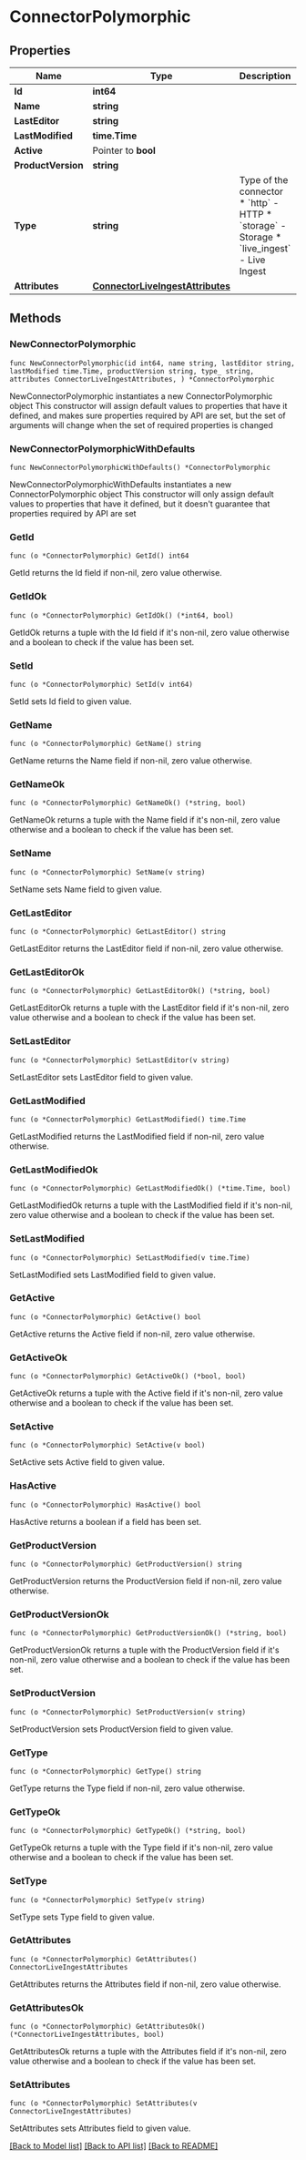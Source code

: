 # ConnectorPolymorphic

## Properties

Name | Type | Description | Notes
------------ | ------------- | ------------- | -------------
**Id** | **int64** |  | 
**Name** | **string** |  | 
**LastEditor** | **string** |  | 
**LastModified** | **time.Time** |  | 
**Active** | Pointer to **bool** |  | [optional] 
**ProductVersion** | **string** |  | 
**Type** | **string** | Type of the connector  * &#x60;http&#x60; - HTTP * &#x60;storage&#x60; - Storage * &#x60;live_ingest&#x60; - Live Ingest | 
**Attributes** | [**ConnectorLiveIngestAttributes**](ConnectorLiveIngestAttributes.md) |  | 

## Methods

### NewConnectorPolymorphic

`func NewConnectorPolymorphic(id int64, name string, lastEditor string, lastModified time.Time, productVersion string, type_ string, attributes ConnectorLiveIngestAttributes, ) *ConnectorPolymorphic`

NewConnectorPolymorphic instantiates a new ConnectorPolymorphic object
This constructor will assign default values to properties that have it defined,
and makes sure properties required by API are set, but the set of arguments
will change when the set of required properties is changed

### NewConnectorPolymorphicWithDefaults

`func NewConnectorPolymorphicWithDefaults() *ConnectorPolymorphic`

NewConnectorPolymorphicWithDefaults instantiates a new ConnectorPolymorphic object
This constructor will only assign default values to properties that have it defined,
but it doesn't guarantee that properties required by API are set

### GetId

`func (o *ConnectorPolymorphic) GetId() int64`

GetId returns the Id field if non-nil, zero value otherwise.

### GetIdOk

`func (o *ConnectorPolymorphic) GetIdOk() (*int64, bool)`

GetIdOk returns a tuple with the Id field if it's non-nil, zero value otherwise
and a boolean to check if the value has been set.

### SetId

`func (o *ConnectorPolymorphic) SetId(v int64)`

SetId sets Id field to given value.


### GetName

`func (o *ConnectorPolymorphic) GetName() string`

GetName returns the Name field if non-nil, zero value otherwise.

### GetNameOk

`func (o *ConnectorPolymorphic) GetNameOk() (*string, bool)`

GetNameOk returns a tuple with the Name field if it's non-nil, zero value otherwise
and a boolean to check if the value has been set.

### SetName

`func (o *ConnectorPolymorphic) SetName(v string)`

SetName sets Name field to given value.


### GetLastEditor

`func (o *ConnectorPolymorphic) GetLastEditor() string`

GetLastEditor returns the LastEditor field if non-nil, zero value otherwise.

### GetLastEditorOk

`func (o *ConnectorPolymorphic) GetLastEditorOk() (*string, bool)`

GetLastEditorOk returns a tuple with the LastEditor field if it's non-nil, zero value otherwise
and a boolean to check if the value has been set.

### SetLastEditor

`func (o *ConnectorPolymorphic) SetLastEditor(v string)`

SetLastEditor sets LastEditor field to given value.


### GetLastModified

`func (o *ConnectorPolymorphic) GetLastModified() time.Time`

GetLastModified returns the LastModified field if non-nil, zero value otherwise.

### GetLastModifiedOk

`func (o *ConnectorPolymorphic) GetLastModifiedOk() (*time.Time, bool)`

GetLastModifiedOk returns a tuple with the LastModified field if it's non-nil, zero value otherwise
and a boolean to check if the value has been set.

### SetLastModified

`func (o *ConnectorPolymorphic) SetLastModified(v time.Time)`

SetLastModified sets LastModified field to given value.


### GetActive

`func (o *ConnectorPolymorphic) GetActive() bool`

GetActive returns the Active field if non-nil, zero value otherwise.

### GetActiveOk

`func (o *ConnectorPolymorphic) GetActiveOk() (*bool, bool)`

GetActiveOk returns a tuple with the Active field if it's non-nil, zero value otherwise
and a boolean to check if the value has been set.

### SetActive

`func (o *ConnectorPolymorphic) SetActive(v bool)`

SetActive sets Active field to given value.

### HasActive

`func (o *ConnectorPolymorphic) HasActive() bool`

HasActive returns a boolean if a field has been set.

### GetProductVersion

`func (o *ConnectorPolymorphic) GetProductVersion() string`

GetProductVersion returns the ProductVersion field if non-nil, zero value otherwise.

### GetProductVersionOk

`func (o *ConnectorPolymorphic) GetProductVersionOk() (*string, bool)`

GetProductVersionOk returns a tuple with the ProductVersion field if it's non-nil, zero value otherwise
and a boolean to check if the value has been set.

### SetProductVersion

`func (o *ConnectorPolymorphic) SetProductVersion(v string)`

SetProductVersion sets ProductVersion field to given value.


### GetType

`func (o *ConnectorPolymorphic) GetType() string`

GetType returns the Type field if non-nil, zero value otherwise.

### GetTypeOk

`func (o *ConnectorPolymorphic) GetTypeOk() (*string, bool)`

GetTypeOk returns a tuple with the Type field if it's non-nil, zero value otherwise
and a boolean to check if the value has been set.

### SetType

`func (o *ConnectorPolymorphic) SetType(v string)`

SetType sets Type field to given value.


### GetAttributes

`func (o *ConnectorPolymorphic) GetAttributes() ConnectorLiveIngestAttributes`

GetAttributes returns the Attributes field if non-nil, zero value otherwise.

### GetAttributesOk

`func (o *ConnectorPolymorphic) GetAttributesOk() (*ConnectorLiveIngestAttributes, bool)`

GetAttributesOk returns a tuple with the Attributes field if it's non-nil, zero value otherwise
and a boolean to check if the value has been set.

### SetAttributes

`func (o *ConnectorPolymorphic) SetAttributes(v ConnectorLiveIngestAttributes)`

SetAttributes sets Attributes field to given value.



[[Back to Model list]](../README.md#documentation-for-models) [[Back to API list]](../README.md#documentation-for-api-endpoints) [[Back to README]](../README.md)


